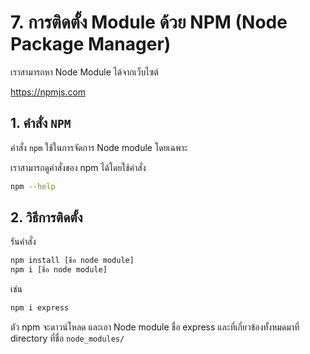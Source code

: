 
# 7. การติดตั้ง Module ด้วย NPM (Node Package Manager)

เราสามารถหา Node Module ได้จากเว็บไซต์ 

https://npmjs.com

## 1. คำสั่ง `NPM`

คำสั่ง `npm` ใช้ในการจัดการ Node module โดยเฉพาะ

เราสามารถดูคำสั่งของ npm ได้โดยใช้คำสั่ง 

```bash
npm --help
```

## 2. วิธีการติดตั้ง 

รันคำสั่ง

```bash
npm install [ชื่อ node module]
npm i [ชื่อ node module]
```

เช่น 

```bash
npm i express
```

ตัว npm จะดาวน์โหลด และเอา Node module ชื่อ express และที่เกี่ยวข้องทั้งหมดมาที่ directory ที่ชื่อ `node_modules/`

